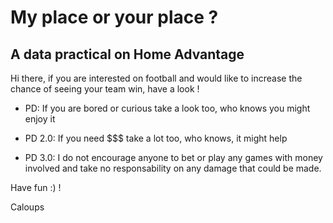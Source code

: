 # My place or your place ?

## A data practical on Home Advantage

Hi there, if you are interested on football and would like to increase the chance of seeing your team win, have a look !

* PD: If you are bored or curious take a look too, who knows you might enjoy it 

* PD 2.0: If you need $$$ take a lot too, who knows, it might help

* PD 3.0: I do not encourage anyone to bet or play any games with money involved and take no responsability on any damage that could be made. 


Have fun :) !

Caloups
